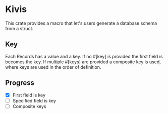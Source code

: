 # Kivis

This crate provides a macro that let's users generate a database schema from a struct.

## Key

Each Records has a value and a key. If no #[key] is provided the first field is becomes the key. If multiple #[keys] are provided a composite key is used, where keys are used in the order of definition.

## Progress

* [x] First field is key
* [ ] Specified field is key
* [ ] Composite keys